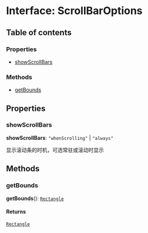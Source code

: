 # Interface: ScrollBarOptions

## Table of contents

### Properties

* [showScrollBars](/en/auto-docs/free-layout-editor/interfaces/ScrollBarOptions.md#showscrollbars)

### Methods

* [getBounds](/en/auto-docs/free-layout-editor/interfaces/ScrollBarOptions.md#getbounds)

## Properties

### showScrollBars

**showScrollBars**: `"whenScrolling"` | `"always"`

显示滚动条的时机，可选常驻或滚动时显示

## Methods

### getBounds

**getBounds**(): [`Rectangle`](/en/auto-docs/free-layout-editor/classes/Rectangle-1.md)

#### Returns

[`Rectangle`](/en/auto-docs/free-layout-editor/classes/Rectangle-1.md)
